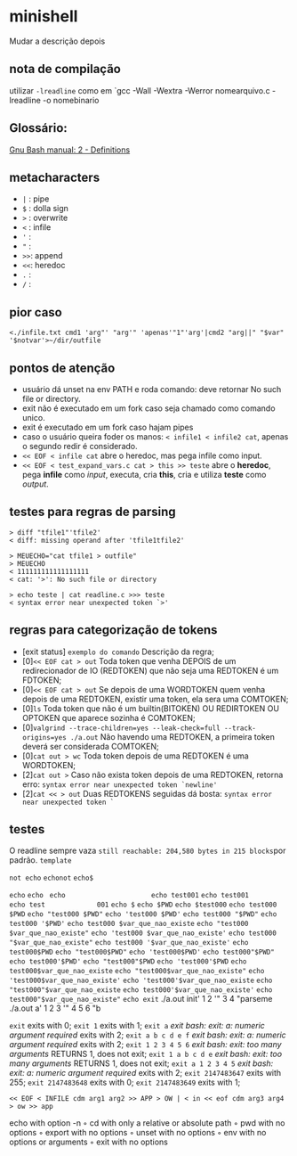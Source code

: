 # minishell
Mudar a descrição depois

## nota de compilação
utilizar `-lreadline` como em `gcc -Wall -Wextra -Werror nomearquivo.c -lreadline -o nomebinario

## Glossário:
[Gnu Bash manual: 2 - Definitions](https://www.gnu.org/software/bash/manual/html_node/Definitions.html)


## metacharacters

- `|`	: pipe
- `$`	: dolla sign
- `>`	: overwrite
- `<`	: infile
- `'`	:
- `"`	:
- `>>`: append
- `<<`: heredoc
- `.` :
- `/` :

## pior caso
```<./infile.txt cmd1 'arg"' "arg'" 'apenas'"1"'arg'|cmd2 "arg||" "$var" '$notvar'>~/dir/outfile```

## pontos de atenção
- usuário dá unset na env PATH e roda comando: deve retornar No such file or directory.
- exit não é executado em um fork caso seja chamado como comando unico.
- exit é executado em um fork caso hajam pipes
- caso o usuário queira foder os manos: `< infile1 < infile2 cat`, apenas o segundo redir é considerado.
- `<< EOF < infile cat` abre o heredoc, mas pega infile como input.
- `<< EOF < test_expand_vars.c cat > this >> teste` abre o **heredoc**, pega **infile** como *input*, executa, cria **this**, cria e utiliza **teste** como *output*.

## testes para regras de parsing
```
> diff "tfile1"'tfile2'
< diff: missing operand after 'tfile1tfile2'
```
```
> MEUECHO="cat tfile1 > outfile"
> MEUECHO
< 111111111111111111
< cat: '>': No such file or directory
```
```
> echo teste | cat readline.c >>> teste
< syntax error near unexpected token `>'
```

## regras para categorização de tokens
- \[exit status\] ```exemplo do comando``` Descrição da regra;
- \[0\]```<< EOF cat > out``` Toda token que venha DEPOIS de um redirecionador de IO (REDTOKEN) que não seja uma REDTOKEN é um FDTOKEN;
- \[0\]```<< EOF cat > out``` Se depois de uma WORDTOKEN quem venha depois de uma REDTOKEN, existir uma token, ela sera uma COMTOKEN;
- \[0\]```ls``` Toda token que não é um builtin(BITOKEN) OU REDIRTOKEN OU OPTOKEN que aparece sozinha é COMTOKEN;
- \[0\]```valgrind --trace-children=yes --leak-check=full --track-origins=yes ./a.out``` Não havendo uma REDTOKEN, a primeira token deverá ser considerada COMTOKEN;
- \[0\]```cat out > wc``` Toda token depois de uma REDTOKEN é uma WORDTOKEN;
- \[2\]```cat out >``` Caso não exista token depois de uma REDTOKEN, retorna erro: ```syntax error near unexpected token `newline'```
- \[2\]```cat << > out``` Duas REDTOKENS seguidas dá bosta: ```syntax error near unexpected token ` ```

## testes
O readline sempre vaza `still reachable: 204,580 bytes in 215 blocks`por padrão.
``` template ```

```not echo```
```echonot```
```echo$```

```echo```
```echo ```
```echo                     ```
```echo test001```
```echo test001             ```
```echo test             001```
```echo $```
```echo $PWD```
```echo $test000```
```echo test000 $PWD```
```echo "test000 $PWD"```
```echo 'test000 $PWD'```
```echo test000 "$PWD"```
```echo test000 '$PWD'```
```echo test000 $var_que_nao_existe```
```echo "test000 $var_que_nao_existe"```
```echo 'test000 $var_que_nao_existe'```
```echo test000 "$var_que_nao_existe"```
```echo test000 '$var_que_nao_existe'```
```echo test000$PWD```
```echo "test000$PWD"```
```echo 'test000$PWD'```
```echo test000"$PWD"```
```echo test000'$PWD'```
```echo "test000"$PWD```
```echo 'test000'$PWD```
```echo test000$var_que_nao_existe```
```echo "test000$var_que_nao_existe"```
```echo 'test000$var_que_nao_existe'```
```echo 'test000'$var_que_nao_existe```
```echo "test000"$var_que_nao_existe```
```echo test000'$var_que_nao_existe'```
```echo test000"$var_que_nao_existe"```
```echo exit```
./a.out init' 1 2 '" 3 4 "parseme
./a.out  a' 1 2 3 '" 4 5 6 "b

```exit```
exits with 0;
```exit 1```
exits with 1;
```exit a```
*exit*
*bash: exit: a: numeric argument required*
exits with 2;
```exit a b c d e f```
*exit*
*bash: exit: a: numeric argument required*
exits with 2;
```exit 1 2 3 4 5 6```
*exit*
*bash: exit: too many arguments*
RETURNS 1, does not exit;
```exit 1 a b c d e```
*exit*
*bash: exit: too many arguments*
RETURNS 1, does not exit;
```exit a 1 2 3 4 5```
*exit*
*bash: exit: a: numeric argument required*
exits with 2;
```exit 2147483647```
exits with 255;
```exit 2147483648```
exits with 0;
```exit 2147483649```
exits with 1;

```<< EOF < INFILE cdm arg1 arg2 >> APP > OW | < in << eof cdm arg3 arg4 > ow >> app```

echo with option -n
◦ cd with only a relative or absolute path
◦ pwd with no options
◦ export with no options
◦ unset with no options
◦ env with no options or arguments
◦ exit with no options